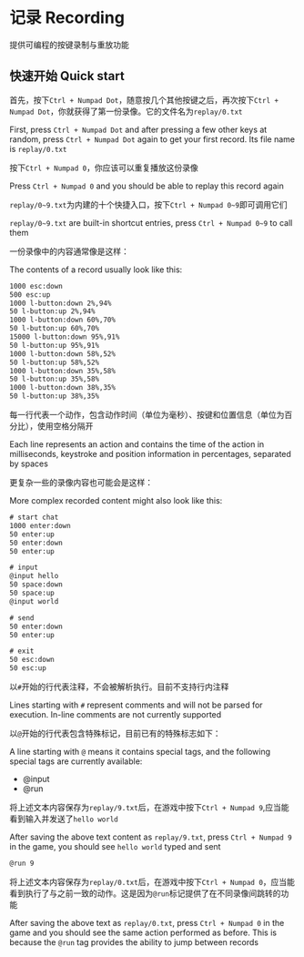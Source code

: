 # 记录 Recording

提供可编程的按键录制与重放功能

## 快速开始 Quick start

首先，按下`Ctrl + Numpad Dot`，随意按几个其他按键之后，再次按下`Ctrl + Numpad Dot`，你就获得了第一份录像。它的文件名为`replay/0.txt`

First, press `Ctrl + Numpad Dot` and after pressing a few other keys at random, press `Ctrl + Numpad Dot` again to get your first record. Its file name is `replay/0.txt`

按下`Ctrl + Numpad 0`，你应该可以重复播放这份录像

Press `Ctrl + Numpad 0` and you should be able to replay this record again

`replay/0~9.txt`为内建的十个快捷入口，按下`Ctrl + Numpad 0~9`即可调用它们

`replay/0~9.txt` are built-in shortcut entries, press `Ctrl + Numpad 0~9` to call them

一份录像中的内容通常像是这样：

The contents of a record usually look like this:

```txt
1000 esc:down
500 esc:up
1000 l-button:down 2%,94%
50 l-button:up 2%,94%
1000 l-button:down 60%,70%
50 l-button:up 60%,70%
15000 l-button:down 95%,91%
50 l-button:up 95%,91%
1000 l-button:down 58%,52%
50 l-button:up 58%,52%
1000 l-button:down 35%,58%
50 l-button:up 35%,58%
1000 l-button:down 38%,35%
50 l-button:up 38%,35%
```

每一行代表一个动作，包含动作时间（单位为毫秒）、按键和位置信息（单位为百分比），使用空格分隔开

Each line represents an action and contains the time of the action in milliseconds, keystroke and position information in percentages, separated by spaces

更复杂一些的录像内容也可能会是这样：

More complex recorded content might also look like this:

```txt
# start chat
1000 enter:down
50 enter:up
50 enter:down
50 enter:up

# input
@input hello
50 space:down
50 space:up
@input world

# send
50 enter:down
50 enter:up

# exit
50 esc:down
50 esc:up
```

以`#`开始的行代表注释，不会被解析执行。目前不支持行内注释

Lines starting with `#` represent comments and will not be parsed for execution. In-line comments are not currently supported

以`@`开始的行代表包含特殊标记，目前已有的特殊标志如下：

A line starting with `@` means it contains special tags, and the following special tags are currently available:

- @input
- @run

将上述文本内容保存为`replay/9.txt`后，在游戏中按下`Ctrl + Numpad 9`,应当能看到输入并发送了`hello world`

After saving the above text content as `replay/9.txt`, press `Ctrl + Numpad 9` in the game, you should see `hello world` typed and sent

```txt
@run 9
```

将上述文本内容保存为`replay/0.txt`后，在游戏中按下`Ctrl + Numpad 0`，应当能看到执行了与之前一致的动作。这是因为`@run`标记提供了在不同录像间跳转的功能

After saving the above text as `replay/0.txt`, press `Ctrl + Numpad 0` in the game and you should see the same action performed as before. This is because the `@run` tag provides the ability to jump between records
